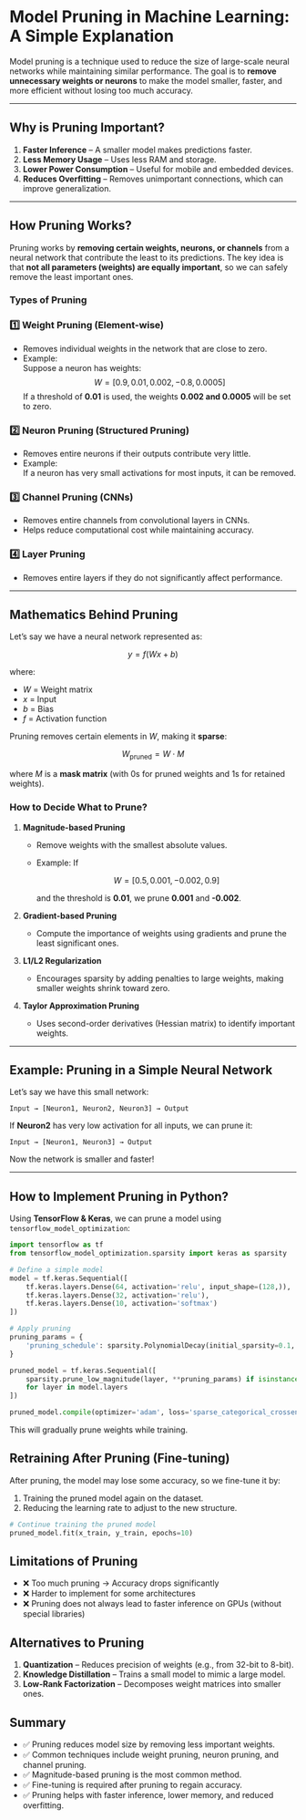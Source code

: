 # **Model Pruning in Machine Learning: A Simple Explanation**

Model pruning is a technique used to reduce the size of large-scale neural networks while maintaining similar performance. The goal is to **remove unnecessary weights or neurons** to make the model smaller, faster, and more efficient without losing too much accuracy.

---

## **Why is Pruning Important?**
1. **Faster Inference** – A smaller model makes predictions faster.
2. **Less Memory Usage** – Uses less RAM and storage.
3. **Lower Power Consumption** – Useful for mobile and embedded devices.
4. **Reduces Overfitting** – Removes unimportant connections, which can improve generalization.

---

## **How Pruning Works?**
Pruning works by **removing certain weights, neurons, or channels** from a neural network that contribute the least to its predictions. The key idea is that **not all parameters (weights) are equally important**, so we can safely remove the least important ones.

### **Types of Pruning**
### 1️⃣ **Weight Pruning (Element-wise)**
   - Removes individual weights in the network that are close to zero.
   - Example:  
     Suppose a neuron has weights:  
     $$
     W = [0.9, 0.01, 0.002, -0.8, 0.0005]
     $$
     If a threshold of **0.01** is used, the weights **0.002 and 0.0005** will be set to zero.

### 2️⃣ **Neuron Pruning (Structured Pruning)**
   - Removes entire neurons if their outputs contribute very little.
   - Example:  
     If a neuron has very small activations for most inputs, it can be removed.

### 3️⃣ **Channel Pruning (CNNs)**
   - Removes entire channels from convolutional layers in CNNs.
   - Helps reduce computational cost while maintaining accuracy.

### 4️⃣ **Layer Pruning**
   - Removes entire layers if they do not significantly affect performance.

---

## **Mathematics Behind Pruning**
Let’s say we have a neural network represented as:

$$
y = f(Wx + b)
$$

where:
- $W$ = Weight matrix  
- $x$ = Input  
- $b$ = Bias  
- $f$ = Activation function  

Pruning removes certain elements in $W$, making it **sparse**:

$$
W_{\text{pruned}} = W \cdot M
$$

where $M$ is a **mask matrix** (with 0s for pruned weights and 1s for retained weights).

### **How to Decide What to Prune?**
1. **Magnitude-based Pruning**  
   - Remove weights with the smallest absolute values.  
   - Example: If 

     $$
     W = [0.5, 0.001, -0.002, 0.9]
     $$ 

     and the threshold is **0.01**, we prune **0.001** and **-0.002**.

2. **Gradient-based Pruning**  
   - Compute the importance of weights using gradients and prune the least significant ones.

3. **L1/L2 Regularization**  
   - Encourages sparsity by adding penalties to large weights, making smaller weights shrink toward zero.

4. **Taylor Approximation Pruning**  
   - Uses second-order derivatives (Hessian matrix) to identify important weights.

---

## **Example: Pruning in a Simple Neural Network**
Let’s say we have this small network:

```
Input → [Neuron1, Neuron2, Neuron3] → Output
```

If **Neuron2** has very low activation for all inputs, we can prune it:

```
Input → [Neuron1, Neuron3] → Output
```

Now the network is smaller and faster!

---

## **How to Implement Pruning in Python?**
Using **TensorFlow & Keras**, we can prune a model using `tensorflow_model_optimization`:

```python
import tensorflow as tf
from tensorflow_model_optimization.sparsity import keras as sparsity

# Define a simple model
model = tf.keras.Sequential([
    tf.keras.layers.Dense(64, activation='relu', input_shape=(128,)),
    tf.keras.layers.Dense(32, activation='relu'),
    tf.keras.layers.Dense(10, activation='softmax')
])

# Apply pruning
pruning_params = {
    'pruning_schedule': sparsity.PolynomialDecay(initial_sparsity=0.1, final_sparsity=0.7, begin_step=0, end_step=1000)
}

pruned_model = tf.keras.Sequential([
    sparsity.prune_low_magnitude(layer, **pruning_params) if isinstance(layer, tf.keras.layers.Dense) else layer
    for layer in model.layers
])

pruned_model.compile(optimizer='adam', loss='sparse_categorical_crossentropy', metrics=['accuracy'])
```

This will gradually prune weights while training.

## Retraining After Pruning (Fine-tuning)

After pruning, the model may lose some accuracy, so we fine-tune it by:

1. Training the pruned model again on the dataset.
2. Reducing the learning rate to adjust to the new structure.

``` python
# Continue training the pruned model
pruned_model.fit(x_train, y_train, epochs=10)
```

## Limitations of Pruning

- ❌ Too much pruning → Accuracy drops significantly
- ❌ Harder to implement for some architectures
- ❌ Pruning does not always lead to faster inference on GPUs (without special libraries)

## Alternatives to Pruning

1. **Quantization** – Reduces precision of weights (e.g., from 32-bit to 8-bit).
2. **Knowledge Distillation** – Trains a small model to mimic a large model.
3. **Low-Rank Factorization** – Decomposes weight matrices into smaller ones.

## Summary

- ✅ Pruning reduces model size by removing less important weights.
- ✅ Common techniques include weight pruning, neuron pruning, and channel pruning.
- ✅ Magnitude-based pruning is the most common method.
- ✅ Fine-tuning is required after pruning to regain accuracy.
- ✅ Pruning helps with faster inference, lower memory, and reduced overfitting.
